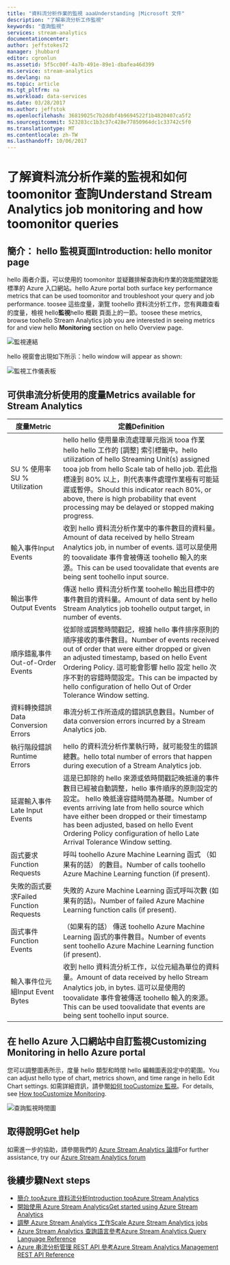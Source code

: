 ```yaml
---
title: "資料流分析作業的監視 aaaUnderstanding |Microsoft 文件"
description: "了解串流分析工作監視"
keywords: "查詢監視"
services: stream-analytics
documentationcenter: 
author: jeffstokes72
manager: jhubbard
editor: cgronlun
ms.assetid: 5f5cc00f-4a7b-491e-89e1-dbafea46d399
ms.service: stream-analytics
ms.devlang: na
ms.topic: article
ms.tgt_pltfrm: na
ms.workload: data-services
ms.date: 03/28/2017
ms.author: jeffstok
ms.openlocfilehash: 36819025c7b2ddbf4b9694522f1b4820407ca5f2
ms.sourcegitcommit: 523283cc1b3c37c428e77850964dc1c33742c5f0
ms.translationtype: MT
ms.contentlocale: zh-TW
ms.lasthandoff: 10/06/2017
---
```

# <a name="understand-stream-analytics-job-monitoring-and-how-toomonitor-queries"></a><span data-ttu-id="f4c7a-104">了解資料流分析作業的監視和如何 toomonitor 查詢</span><span class="sxs-lookup"><span data-stu-id="f4c7a-104">Understand Stream Analytics job monitoring and how toomonitor queries</span></span>

## <a name="introduction-hello-monitor-page"></a><span data-ttu-id="f4c7a-105">簡介： hello 監視頁面</span><span class="sxs-lookup"><span data-stu-id="f4c7a-105">Introduction: hello monitor page</span></span>
<span data-ttu-id="f4c7a-106">hello 兩者介面，可以使用的 toomonitor 並疑難排解查詢和作業的效能關鍵效能標準的 Azure 入口網站。</span><span class="sxs-lookup"><span data-stu-id="f4c7a-106">hello Azure portal both surface key performance metrics that can be used toomonitor and troubleshoot your query and job performance.</span></span> <span data-ttu-id="f4c7a-107">toosee 這些度量，瀏覽 toohello 資料流分析工作，您有興趣查看的度量，檢視 hello**監視**hello 概觀 頁面上的一節。</span><span class="sxs-lookup"><span data-stu-id="f4c7a-107">toosee these metrics, browse toohello Stream Analytics job you are interested in seeing metrics for and view hello **Monitoring** section on hello Overview page.</span></span>  

![監視連結](./media/stream-analytics-monitoring/02-stream-analytics-monitoring-block.png)

<span data-ttu-id="f4c7a-109">hello 視窗會出現如下所示：</span><span class="sxs-lookup"><span data-stu-id="f4c7a-109">hello window will appear as shown:</span></span>

![監視工作儀表板](./media/stream-analytics-monitoring/01-stream-analytics-monitoring.png)  

## <a name="metrics-available-for-stream-analytics"></a><span data-ttu-id="f4c7a-111">可供串流分析使用的度量</span><span class="sxs-lookup"><span data-stu-id="f4c7a-111">Metrics available for Stream Analytics</span></span>
| <span data-ttu-id="f4c7a-112">度量</span><span class="sxs-lookup"><span data-stu-id="f4c7a-112">Metric</span></span>                 | <span data-ttu-id="f4c7a-113">定義</span><span class="sxs-lookup"><span data-stu-id="f4c7a-113">Definition</span></span>                               |
| ---------------------- | ---------------------------------------- |
| <span data-ttu-id="f4c7a-114">SU % 使用率</span><span class="sxs-lookup"><span data-stu-id="f4c7a-114">SU % Utilization</span></span>       | <span data-ttu-id="f4c7a-115">hello hello 使用量串流處理單元指派 tooa 作業 hello hello 工作的 [調整] 索引標籤中。</span><span class="sxs-lookup"><span data-stu-id="f4c7a-115">hello utilization of hello Streaming Unit(s) assigned tooa job from hello Scale tab of hello job.</span></span> <span data-ttu-id="f4c7a-116">若此指標達到 80% 以上，則代表事件處理作業極有可能延遲或暫停。</span><span class="sxs-lookup"><span data-stu-id="f4c7a-116">Should this indicator reach 80%, or above, there is high probability that event processing may be delayed or stopped making progress.</span></span> |
| <span data-ttu-id="f4c7a-117">輸入事件</span><span class="sxs-lookup"><span data-stu-id="f4c7a-117">Input Events</span></span>           | <span data-ttu-id="f4c7a-118">收到 hello 資料流分析作業中的事件數目的資料量。</span><span class="sxs-lookup"><span data-stu-id="f4c7a-118">Amount of data received by hello Stream Analytics job, in number of events.</span></span> <span data-ttu-id="f4c7a-119">這可以是使用的 toovalidate 事件會被傳送 toohello 輸入的來源。</span><span class="sxs-lookup"><span data-stu-id="f4c7a-119">This can be used toovalidate that events are being sent toohello input source.</span></span> |
| <span data-ttu-id="f4c7a-120">輸出事件</span><span class="sxs-lookup"><span data-stu-id="f4c7a-120">Output Events</span></span>          | <span data-ttu-id="f4c7a-121">傳送 hello 資料流分析作業 toohello 輸出目標中的事件數目的資料量。</span><span class="sxs-lookup"><span data-stu-id="f4c7a-121">Amount of data sent by hello Stream Analytics job toohello output target, in number of events.</span></span> |
| <span data-ttu-id="f4c7a-122">順序錯亂事件</span><span class="sxs-lookup"><span data-stu-id="f4c7a-122">Out-of-Order Events</span></span>    | <span data-ttu-id="f4c7a-123">從卸除或調整時間戳記，根據 hello 事件排序原則的順序接收的事件數目。</span><span class="sxs-lookup"><span data-stu-id="f4c7a-123">Number of events received out of order that were either dropped or given an adjusted timestamp, based on hello Event Ordering Policy.</span></span> <span data-ttu-id="f4c7a-124">這可能會影響 hello 設定 hello 次序不對的容錯時間設定。</span><span class="sxs-lookup"><span data-stu-id="f4c7a-124">This can be impacted by hello configuration of hello Out of Order Tolerance Window setting.</span></span> |
| <span data-ttu-id="f4c7a-125">資料轉換錯誤</span><span class="sxs-lookup"><span data-stu-id="f4c7a-125">Data Conversion Errors</span></span> | <span data-ttu-id="f4c7a-126">串流分析工作所造成的錯誤訊息數目。</span><span class="sxs-lookup"><span data-stu-id="f4c7a-126">Number of data conversion errors incurred by a Stream Analytics job.</span></span> |
| <span data-ttu-id="f4c7a-127">執行階段錯誤</span><span class="sxs-lookup"><span data-stu-id="f4c7a-127">Runtime Errors</span></span>         | <span data-ttu-id="f4c7a-128">hello 的資料流分析作業執行時，就可能發生的錯誤總數。</span><span class="sxs-lookup"><span data-stu-id="f4c7a-128">hello total number of errors that happen during execution of a Stream Analytics job.</span></span> |
| <span data-ttu-id="f4c7a-129">延遲輸入事件</span><span class="sxs-lookup"><span data-stu-id="f4c7a-129">Late Input Events</span></span>      | <span data-ttu-id="f4c7a-130">這是已卸除的 hello 來源或依時間戳記晚抵達的事件數目已經被自動調整，hello 事件順序的原則設定的設定。 hello 晚抵達容錯時間為基礎。</span><span class="sxs-lookup"><span data-stu-id="f4c7a-130">Number of events arriving late from hello source which have either been dropped or their timestamp has been adjusted, based on hello Event Ordering Policy configuration of hello Late Arrival Tolerance Window setting.</span></span> |
| <span data-ttu-id="f4c7a-131">函式要求</span><span class="sxs-lookup"><span data-stu-id="f4c7a-131">Function Requests</span></span>      | <span data-ttu-id="f4c7a-132">呼叫 toohello Azure Machine Learning 函式 （如果有的話） 的數目。</span><span class="sxs-lookup"><span data-stu-id="f4c7a-132">Number of calls toohello Azure Machine Learning function (if present).</span></span> |
| <span data-ttu-id="f4c7a-133">失敗的函式要求</span><span class="sxs-lookup"><span data-stu-id="f4c7a-133">Failed Function Requests</span></span> | <span data-ttu-id="f4c7a-134">失敗的 Azure Machine Learning 函式呼叫次數 (如果有的話)。</span><span class="sxs-lookup"><span data-stu-id="f4c7a-134">Number of failed Azure Machine Learning function calls (if present).</span></span> |
| <span data-ttu-id="f4c7a-135">函式事件</span><span class="sxs-lookup"><span data-stu-id="f4c7a-135">Function Events</span></span>        | <span data-ttu-id="f4c7a-136">（如果有的話） 傳送 toohello Azure Machine Learning 函式的事件數目。</span><span class="sxs-lookup"><span data-stu-id="f4c7a-136">Number of events sent toohello Azure Machine Learning function (if present).</span></span> |
| <span data-ttu-id="f4c7a-137">輸入事件位元組</span><span class="sxs-lookup"><span data-stu-id="f4c7a-137">Input Event Bytes</span></span>      | <span data-ttu-id="f4c7a-138">收到 hello 資料流分析工作，以位元組為單位的資料量。</span><span class="sxs-lookup"><span data-stu-id="f4c7a-138">Amount of data received by hello Stream Analytics job, in bytes.</span></span> <span data-ttu-id="f4c7a-139">這可以是使用的 toovalidate 事件會被傳送 toohello 輸入的來源。</span><span class="sxs-lookup"><span data-stu-id="f4c7a-139">This can be used toovalidate that events are being sent toohello input source.</span></span> |


## <a name="customizing-monitoring-in-hello-azure-portal"></a><span data-ttu-id="f4c7a-140">在 hello Azure 入口網站中自訂監視</span><span class="sxs-lookup"><span data-stu-id="f4c7a-140">Customizing Monitoring in hello Azure portal</span></span>
<span data-ttu-id="f4c7a-141">您可以調整圖表所示，度量 hello 類型和時間 hello 編輯圖表設定中的範圍。</span><span class="sxs-lookup"><span data-stu-id="f4c7a-141">You can adjust hello type of chart, metrics shown, and time range in hello Edit Chart settings.</span></span> <span data-ttu-id="f4c7a-142">如需詳細資訊，請參閱[如何 tooCustomize 監視](../monitoring-and-diagnostics/insights-how-to-customize-monitoring.md)。</span><span class="sxs-lookup"><span data-stu-id="f4c7a-142">For details, see [How tooCustomize Monitoring](../monitoring-and-diagnostics/insights-how-to-customize-monitoring.md).</span></span>

  ![查詢監視時間圖](./media/stream-analytics-monitoring/08-stream-analytics-monitoring.png)  


## <a name="get-help"></a><span data-ttu-id="f4c7a-144">取得說明</span><span class="sxs-lookup"><span data-stu-id="f4c7a-144">Get help</span></span>
<span data-ttu-id="f4c7a-145">如需進一步的協助，請參閱我們的 [Azure Stream Analytics 論壇](https://social.msdn.microsoft.com/Forums/en-US/home?forum=AzureStreamAnalytics)</span><span class="sxs-lookup"><span data-stu-id="f4c7a-145">For further assistance, try our [Azure Stream Analytics forum](https://social.msdn.microsoft.com/Forums/en-US/home?forum=AzureStreamAnalytics)</span></span>

## <a name="next-steps"></a><span data-ttu-id="f4c7a-146">後續步驟</span><span class="sxs-lookup"><span data-stu-id="f4c7a-146">Next steps</span></span>
* [<span data-ttu-id="f4c7a-147">簡介 tooAzure 資料流分析</span><span class="sxs-lookup"><span data-stu-id="f4c7a-147">Introduction tooAzure Stream Analytics</span></span>](stream-analytics-introduction.md)
* [<span data-ttu-id="f4c7a-148">開始使用 Azure Stream Analytics</span><span class="sxs-lookup"><span data-stu-id="f4c7a-148">Get started using Azure Stream Analytics</span></span>](stream-analytics-real-time-fraud-detection.md)
* [<span data-ttu-id="f4c7a-149">調整 Azure Stream Analytics 工作</span><span class="sxs-lookup"><span data-stu-id="f4c7a-149">Scale Azure Stream Analytics jobs</span></span>](stream-analytics-scale-jobs.md)
* [<span data-ttu-id="f4c7a-150">Azure Stream Analytics 查詢語言參考</span><span class="sxs-lookup"><span data-stu-id="f4c7a-150">Azure Stream Analytics Query Language Reference</span></span>](https://msdn.microsoft.com/library/azure/dn834998.aspx)
* [<span data-ttu-id="f4c7a-151">Azure 串流分析管理 REST API 參考</span><span class="sxs-lookup"><span data-stu-id="f4c7a-151">Azure Stream Analytics Management REST API Reference</span></span>](https://msdn.microsoft.com/library/azure/dn835031.aspx)

